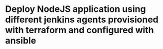 # Deploy NodeJS application using different jenkins agents provisioned with terraform and configured with ansible
